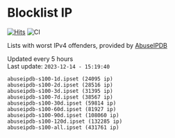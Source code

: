 # Blocklist IP

[![Hits](https://hits.seeyoufarm.com/api/count/incr/badge.svg?url=https%3A%2F%2Fgithub.com%2Fborestad%2Fblocklist-ip%2F&count_bg=%2379C83D&title_bg=%23555555&icon=&icon_color=%23E7E7E7&title=hits&edge_flat=false)](https://hits.seeyoufarm.com)  ![CI](https://img.shields.io/github/workflow/status/borestad/blocklist-ip/CI?style=flat-square)

Lists with worst IPv4 offenders, provided by [AbuseIPDB](https://www.abuseipdb.com/)

<!-- FOOTER-PLACEHOLDER -->
Updated every 5 hours<br>
Last update: `2023-12-14 - 15:19:40`
```
abuseipdb-s100-1d.ipset (24095 ip)
abuseipdb-s100-2d.ipset (28516 ip)
abuseipdb-s100-3d.ipset (31395 ip)
abuseipdb-s100-7d.ipset (38567 ip)
abuseipdb-s100-30d.ipset (59814 ip)
abuseipdb-s100-60d.ipset (81927 ip)
abuseipdb-s100-90d.ipset (108060 ip)
abuseipdb-s100-120d.ipset (132285 ip)
abuseipdb-s100-all.ipset (431761 ip)
```
